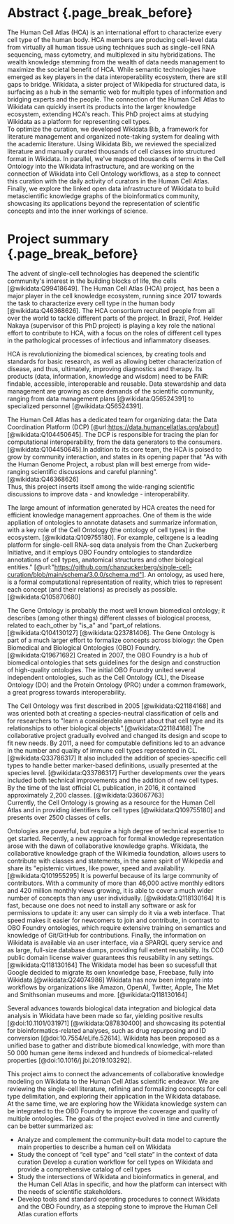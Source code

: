 
# Abstract {.page_break_before}
The Human Cell Atlas (HCA) is an international effort to characterize every cell type of the human body. 
HCA members are producing cell-level data from virtually all human tissue using techniques such as single-cell RNA sequencing, mass cytometry, and multiplexed in situ hybridizations. 
The wealth knowledge stemming from the wealth of data needs management to maximize the societal benefit of HCA.
While semantic technologies have emerged as key players in the data interoperability ecosystem, there are still gaps to bridge. 
Wikidata, a sister project of Wikipedia for structured data, is surfacing as a hub in the semantic web for multiple types of information and bridging experts and the people. 
The connection of the Human Cell Atlas to Wikidata can quickly insert its products into the larger knowledge ecosystem, extending HCA's reach. 
This PhD project aims at studying Wikidata as a platform for representing cell types.  
To optimize the curation, we developed Wikidata Bib, a framework for literature management and organized note-taking system for dealing with the academic literature.
Using Wikidata Bib, we reviewed the specialized literature and manually curated thousands of cell classes into structured format in Wikidata. 
In parallel, we've mapped thousands of terms in the Cell Ontology into the Wikidata infrastructure, and are working on the connection of Wikidata into Cell Ontology workflows, as a step to connect this curation with the daily activity of curators in the Human Cell Atlas. 
Finally, we explore the linked open data infrastructure of Wikidata to build metascientific knowledge graphs of the bioinformatics community, showcasing its applications beyond the representation of scientific concepts and into the inner workings of science.

# Project summary  {.page_break_before}

The advent of single-cell technologies has deepened the scientific community's interest in the building blocks of life, the cells [@wikidata:Q99418649]. 
The Human Cell Atlas (HCA) project, has been a major player in the cell knowledge ecosystem, running since 2017 towards the task to characterize every cell type in the human body [@wikidata:Q46368626]. The HCA consortium recruited people from all over the world to tackle different parts of the project. In Brazil, Prof. Helder Nakaya (supervisor of this PhD project) is playing a key role the national effort to contribute to HCA, with a focus on the roles of different cell types in the pathological processes of infectious and inflammatory diseases.

HCA is revolutionizing the biomedical sciences, by creating tools and standards for basic research, as well as allowing better characterization of disease, and thus, ultimately, improving diagnostics and therapy. 
Its products (data, information, knowledge and wisdom) need to be FAIR: findable, accessible, interoperable and reusable.
Data stewardship and data management are growing as core demands of the scientific community, ranging from data management plans [@wikidata:Q56524391] to specialized personnel [@wikidata:Q56524391].

The Human Cell Atlas has a dedicated team for organizing data: the Data Coordination Platform (DCP) [@url:https://data.humancellatlas.org/about] [@wikidata:Q104450645].
The DCP is responsible for tracing the plan for computational interoperability, from the data generators to the consumers.[@wikidata:Q104450645].In addition to its core team, the HCA is poised to grow by community interaction, and states in its opening paper that "As with the Human Genome Project, a robust plan will best emerge from wide-ranging scientific discussions and careful planning".[@wikidata:Q46368626]  
Thus, this project inserts itself among the wide-ranging scientific discussions to improve data - and knowledge - interoperability. 

The large amount of information generated by HCA creates the need for efficient knowledge management approaches. One of them is the wide appliation of ontologies to annotate datasets and summarize information, with a key role of the Cell Ontology (the ontology of cell types) in the ecosystem. [@wikidata:Q109755180]. For example, cellxgene  is a leading platform for single-cell RNA-seq data analysis from the Chan Zuckerberg Initiative, and it employs OBO Foundry ontologies 
to standardize annotations of cell types, anatomical structures and other biological entities."  [@url:"https://github.com/chanzuckerberg/single-cell-curation/blob/main/schema/3.0.0/schema.md"]. An ontology, as used here, is a formal computational representation of reality, which tries to represent each concept (and their relations) as precisely as possible.  [@wikidata:Q105870680]  

The Gene Ontology is probably the most well known biomedical ontology; it describes (among other things) different classes of biological process, related to each_other by "is_a" and "part_of relations. [@wikidata:Q104130127] [@wikidata:Q23781406]. The Gene Ontology is part of a much larger effort to formalize concepts across biology: the Open Biomedical and Biological Ontologies (OBO) Foundry. [@wikidata:Q19671692]
Created in 2007, the OBO Foundry is a hub of biomedical ontologies that sets guidelines for the design and construction of high-quality ontologies. 
The initial OBO Foundry united several independent ontologies, such as the Cell Ontology (CL), the Disease Ontology (DO) and the Protein Ontology (PRO) under a common framework, a great progress towards interoperability. 

<!-- Add paragraph on the usage of the Cell Ontology -->

The Cell Ontology was first described in 2005 [@wikidata:Q21184168] and was oriented both at creating a species-neutral classification of cells and
for researchers to "learn a considerable amount about that cell type and its relationships to other biological objects".[@wikidata:Q21184168]
The collaborative project gradually evolved and changed its design and scope to fit new needs. 
By 2011, a need for computable definitions led to an advance in the number and quality of immune cell types represented in CL. [@wikidata:Q33786317] 
It also included the addition of species-specific cell types to handle better marker-based definitions, usually presented at the species level. [@wikidata:Q33786317] 
Further developments over the years included both technical improvements and the addition of new cell types. 
By the time of the last official CL publication, in 2016, it contained approximately 2,200 classes.   [@wikidata:Q36067763]  
Currently, the Cell Ontology is growing as a resource for the Human Cell Atlas and in providing identifiers for cell types [@wikidata:Q109755180] and presents over 2500 classes of cells.


Ontologies are powerful, but require a high degree of technical expertise to get started. 
Recently, a new approach for formal knowledge representation arose with the dawn of collaborative knowledge graphs.
Wikidata, the collaborative knowledge graph of the Wikimedia foundation, allows users to contribute with classes and statements, in the same spirit of Wikipedia and share its "epistemic virtues, like power, speed and availability. [@wikidata:Q101955295]
It is powerful because of its large community of contributors. With a community of more than 46,000 active monthly editors and 420 million monthly views growing, it is able to cover a much wider number of concepts than any user individually. [@wikidata:Q118130164]
It is fast, because one does not need to install any software or ask for permissions to update it: any user can simply do it via a web interface. 
That speed makes it easier for newcomers to join and contribute, in contrast to OBO Foundry ontologies, which require extensive training on semantics and knowledge of Git/GitHub for contributions. 
Finally, the information on Wikidata is available via an user interface, via a SPARQL query service and as large, full-size database dumps, providing full extent reusability. Its CC0 public domain license waiver guarantees this reusability in any settings.[@wikidata:Q118130164]
The Wikidata model has been so sucessfull that Google decided to migrate its own knowledge base, Freebase, fully into Wikidata.[@wikidata:Q24074986] Wikidata has now been integrate into workflows by organizations like Amazon, OpenAI, Twitter, Apple, The Met and Smithsonian museums and more. [@wikidata:Q118130164]

Several advances towards biological data integration and biological data analysis in Wikidata have been made so far, yielding positive results [@doi:10.1101/031971] [@wikidata:Q87830400] and showcasing its potential for bioinformatics-related analyses, such as drug repurposing and ID conversion [@doi:10.7554/eLife.52614]. 
Wikidata has been proposed as a unified base to gather and distribute biomedical knowledge, with more than 50 000 human gene items indexed and hundreds of biomedical-related properties [@doi:10.1016/j.jbi.2019.103292].


This project aims to connect the advancements of collaborative knowledge modeling on Wikidata to the Human Cell Atlas scientific endeavor. We are reviewing the single-cell literature, refining and formalizing concepts for cell type delimitation, and exploring their application in the Wikidata database. At the same time, we are exploring how the Wikidata knowledge system can be integrated to the OBO Foundry to improve the coverage and quality of multiple ontologies. The goals of the project evolved in time and currently can be better summarized as:

* Analyze and complement the community-built data model to capture the main properties to describe a human cell on Wikidata 
* Study the concept of “cell type” and “cell state” in the context of data curation 
Develop a curation workflow for cell types on Wikidata and provide a comprehensive catalog of cell types 
* Study the intersections of Wikidata and bioinformatics in general, and the Human Cell Atlas in specific, and how the platform can intersect with the needs of scientific stakeholders.
* Develop tools and standard operating procedures to connect Wikidata and the OBO Foundry, as a stepping stone to improve the Human Cell Atlas curation efforts

